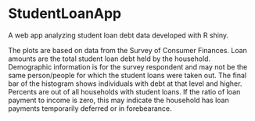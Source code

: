 # StudentLoanApp
A web app analyzing student loan debt data developed with R shiny.

The plots are based on data from the Survey of Consumer Finances. Loan amounts are the total student loan debt held by the household. Demographic information is for the survey respondent and may not be the same person/people for which the student loans were taken out. The final bar of the histogram shows individuals with debt at that level and higher. Percents are out of all households with student loans. If the ratio of loan payment to income is zero, this may indicate the household has loan payments temporarily deferred or in forebearance.
